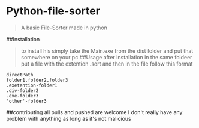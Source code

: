 # Python-file-sorter
> A basic File-Sorter made in python

##Installation
>to install his simply take the Main.exe from the dist folder and put that somewhere  on your pc
##Usage
>after Installation in the same foldeer put a file with the extention .sort and then in the  file  follow this format

````
directPath
folder1,folder2,folder3
.exetention-folder1
.div-folder2
.exe-folder3
'other'-folder3
````
##contributing
all pulls and pushed are  welcome
I don't really have any problem with anything as long  as it's not malicious
 